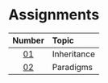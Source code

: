 # Assignments

|  Number   | Topic       |
| :-------: | :---------- |
| [01](01/) | Inheritance |
| [02](02/) | Paradigms   |
